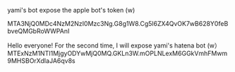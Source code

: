 yami's bot expose the apple bot's token (w)

MTA3NjQ0MDc4NzM2NzI0Mzc3Ng.G8g1W8.Cg5l6ZX4QvOK7wB628Y0feBbveQMGbRoWWPAnI


Hello everyone! For the second time, I will expose yami's hatena bot (w）
MTExNzM1NTI1MjgyODYwMjQ0MQ.GKLn3W.mOPLNLexM6GGkVmhFMwm9MHSBOrXdIaJA6qv8s
